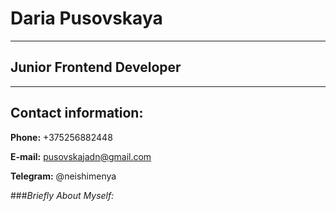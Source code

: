 # Daria Pusovskaya
__________________________________________________________

## Junior Frontend Developer
__________________________________________________________

## Contact information:


**Phone:** +375256882448

**E-mail:** pusovskajadn@gmail.com

**Telegram:** @neishimenya

###*Briefly About Myself:*
